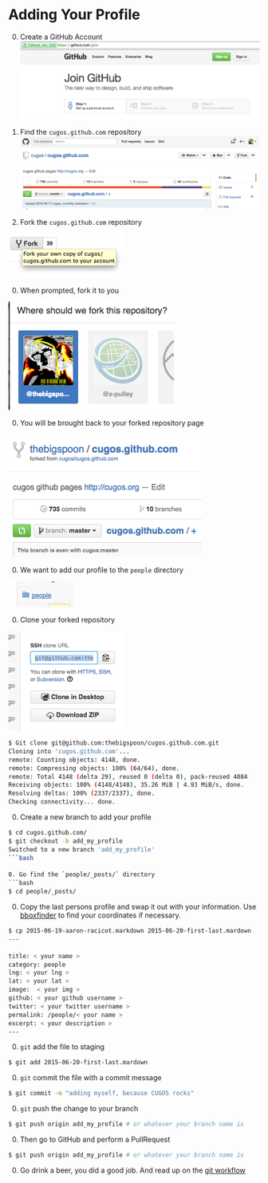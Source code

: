 # Adding Your Profile

0. Create a GitHub Account<br/>
![join github](image/join_github.png)

0. Find the `cugos.github.com` repository<br/>
![cugos](image/cugos.png)

0. Fork the `cugos.github.com` repository

![fork it](image/fork_it.png)

0. When prompted, fork it to you

![fork it to you](image/fork_it_to_you.png)

0. You will be brought back to your forked repository page

![forked](image/forked_repo.png)

0. We want to add our profile to the `people` directory

![people](image/people.png)

0. Clone your forked repository

![clone_repo](image/clone_repo.png)

```bash
$ Git clone git@github.com:thebigspoon/cugos.github.com.git
Cloning into 'cugos.github.com'...
remote: Counting objects: 4148, done.
remote: Compressing objects: 100% (64/64), done.
remote: Total 4148 (delta 29), reused 0 (delta 0), pack-reused 4084
Receiving objects: 100% (4148/4148), 35.26 MiB | 4.93 MiB/s, done.
Resolving deltas: 100% (2337/2337), done.
Checking connectivity... done.
```

0. Create a new branch to add your profile

```bash
$ cd cugos.github.com/
$ git checkout -b add_my_profile
Switched to a new branch 'add_my_profile'
```bash

0. Go find the `people/_posts/` directory
```bash
$ cd people/_posts/
```

0. Copy the last persons profile and swap it out with your information. Use [bboxfinder](http://bboxfinder.com) to find your coordinates if necessary.
```bash
$ cp 2015-06-19-aaron-racicot.markdown 2015-06-20-first-last.mardown
---
 
title: < your name >
category: people
lng: < your lng >
lat: < your lat >
image:  < your img >
github: < your github username >
twitter: < your twitter username >
permalink: /people/< your name >
excerpt: < your description >
---
```

0. `git` add the file to staging
```bash
$ git add 2015-06-20-first-last.mardown
```

0. `git` commit the file with a commit message
```bash
$ git commit -m "adding myself, because CUGOS rocks"
```

0. `git` push the change to your branch
```bash
$ git push origin add_my_profile # or whatever your branch name is 
```

0. Then go to GitHub and perform a PullRequest
```bash
$ git push origin add_my_profile # or whatever your branch name is 
```

0. Go drink a beer, you did a good job. And read up on the [git workflow](http://rogerdudler.github.io/git-guide/)
